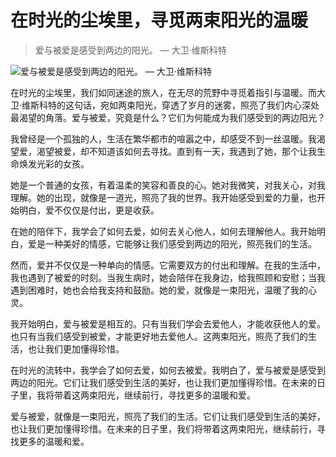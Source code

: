 #  在时光的尘埃里，寻觅两束阳光的温暖 

> 爱与被爱是感受到两边的阳光。 — 大卫·维斯科特

![爱与被爱是感受到两边的阳光。 — 大卫·维斯科特](/images/e08254772a14494cb53096d5763bce2a.jpg)


在时光的尘埃里，我们如同迷途的旅人，在无尽的荒野中寻觅着指引与温暖。而大卫·维斯科特的这句话，宛如两束阳光，穿透了岁月的迷雾，照亮了我们内心深处最渴望的角落。爱与被爱，究竟是什么？它们为何能成为我们感受到的两边阳光？

我曾经是一个孤独的人，生活在繁华都市的喧嚣之中，却感受不到一丝温暖。我渴望爱，渴望被爱，却不知道该如何去寻找。直到有一天，我遇到了她，那个让我生命焕发光彩的女孩。

她是一个普通的女孩，有着温柔的笑容和善良的心。她对我微笑，对我关心，对我理解。她的出现，就像是一道光，照亮了我的世界。我开始感受到爱的力量，也开始明白，爱不仅仅是付出，更是收获。

在她的陪伴下，我学会了如何去爱，如何去关心他人，如何去理解他人。我开始明白，爱是一种美好的情感，它能够让我们感受到两边的阳光，照亮我们的生活。

然而，爱并不仅仅是一种单向的情感。它需要双方的付出和理解。在我的生活中，我也遇到了被爱的时刻。当我生病时，她会陪伴在我身边，给我照顾和安慰；当我遇到困难时，她也会给我支持和鼓励。她的爱，就像是一束阳光，温暖了我的心灵。

我开始明白，爱与被爱是相互的。只有当我们学会去爱他人，才能收获他人的爱。也只有当我们感受到被爱，才能更好地去爱他人。这两束阳光，照亮了我们的生活，也让我们更加懂得珍惜。

在时光的流转中，我学会了如何去爱，如何去被爱。我明白了，爱与被爱是感受到两边的阳光。它们让我们感受到生活的美好，也让我们更加懂得珍惜。在未来的日子里，我将带着这两束阳光，继续前行，寻找更多的温暖和爱。

爱与被爱，就像是一束阳光，照亮了我们的生活。它们让我们感受到生活的美好，也让我们更加懂得珍惜。在未来的日子里，我们将带着这两束阳光，继续前行，寻找更多的温暖和爱。